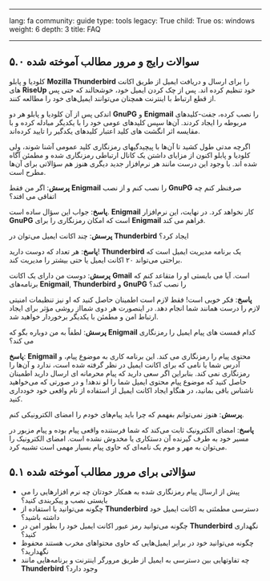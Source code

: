 

---

lang: fa
community: guide
type: tools
legacy: True
child: True
os: windows
weight: 6
depth: 3
title: FAQ

---

## ۵.۰ سوالات رایج و مرور مطالب آموخته شده ##


کلودیا و پابلو **Mozilla Thunderbird**  را برای ارسال و دریافت ایمیل از طریق اکانت های **RiseUp** خود تنظیم کرده اند. پس از چک کردن ایمیل خود، خوشحالند که حتی پس از قطع ارتباط با اینترنت همچنان می‌توانند ایمیل‌های خود را مطالعه کنند. 

اندکی پس از آن کلودیا و پابلو هر دو **GnuPG** و **Enigmail** را نصب کرده، جفت-کلیدهای مربوطه را ایجاد کردند. آن‌ها سپس کلیدهای عومی خود را با یکدیگر مبادله کرده و با مقایسه اثر انگشت های کلید اعتبار کلیدهای یکدگیر را تایید کرده‌اند.

اگرچه مدتی طول کشید تا آن‌ها با پیچیدگیهای رمزنگاری کلید عمومی آشنا شوند، ولی کلودیا و پابلو اکنون از مزایای داشتن یک کانال ارتباطی رمزنگاری شده و مطمئن آگاه شده اند. با وجود این درست مانند هر نرم‌افزار جدید دیگری هنوز هم سؤالاتی برای آن‌ها مطرح است.

<div class="background" markdown="1"> 

**پرسش**: اگر من فقط **Enigmail** را نصب کنم و از نصب **GnuPG** صرفنظر کنم چه اتفاقی می افتد؟

**پاسخ**: جواب این سؤال ساده است. **Enigmail** کار نخواهد کرد. در نهایت، این نرم‌افزار **GnuPG** است که امکان رمزنگاری را برای **Enigmail** فراهم می کند.

**پرسش**: چند اکانت ایمیل می‌توان در **Thunderbird** ایجاد کرد؟

**پاسخ**: هر تعداد که دوست دارید! **Thunderbird** یک برنامه مدیریت ایمیل است که براحتی می‌تواند ۲۰ اکانت ایمیل یا حتی بیشتر را مدیریت کند. 

**پرسش**: دوست من دارای یک اکانت **Gmail** است. آیا می بایستی او را متقاعد کنم که برنامه‌های **Enigmail**, **Thunderbird** و **GnuPG** را نصب کند؟

**پاسخ**: فکر خوبی است! فقط لازم است اطمینان حاصل کنید که او نیز تنظیمات امنیتی لازم را درست همانند شما انجام دهد. در اینصورت هر دوی شمااز روشی مؤثر برای ایجاد ارتباط امن و مطمئن با یکدیگر برخوردار خواهید شد.

**پرسش**: لطفاً به من دوباره بگو که **Enigmail** کدام قمست های پیام ایمیل را رمزنگاری می کند؟

**پاسخ**: **Enigmail** محتوی پیام را رمزنگاری می کند. این برنامه کاری به موضوع پیام، و آدرس شما یا نامی که برای اکانت ایمیل در نظر گرفته شده است، ندارد و آن‌ها را رمزنگاری نمی کند. بنابراین اگر سعی دارید که پیام محرمانه ای ارسال دارید اطمینان حاصل کنید که موضوع پیام محتوی ایمیل شما را لو ندهد! و در صورتی که می‌خواهید ناشناس باقی بمانید، در هنگاو ایجاد اکانت ایمیل از استفاده از نام واقعی خود خودداری کنید.

**پرسش**: هنوز نمی‌توانم بفهمم که چرا باید پیام‌های خودم را امضای الکترونیکی کنم.

**پاسخ**: امضای الکترونیک ثابت می‌کند که شما فرستنده واقعی پیام بوده و پیام مزبور در مسیر خود به طرف گیرنده آن دستکاری یا مخدوش نشده است. امضای الکترونیک را می‌توان به مهر و موم یک نامه‌ای که حاوی پیام بسیار مهمی است تشبیه کرد. 

</div>

## ۵.۱  سؤالاتی برای مرور مطالب آموخته شده ##

- پیش از ارسال پیام رمزنگاری شده به همکار خودتان چه نرم افزارهایی را می بایستی نصب و پیکربندی کنید؟
- چگونه می‌توانید با استفاده از **Thunderbird** دسترسی مطمئنی به اکانت ایمیل خود داشته باشید؟
- چگونه می‌توانید رمز عبور اکانت ایمیل خود را بطور امن در **Thunderbird**  نگهداری کنید؟
- چگونه می‌توانید خود در برابر ایمیل‌هایی که حاوی محتواهای مخرب هستند محفوظ نگهدارید؟
- چه تفاوتهایی بین دسترسی به ایمیل از طریق مرورگر اینترنت و برنامه‌هایی مانند **Thunderbird** وجود دارد؟

